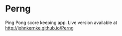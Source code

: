 Perng
=====

Ping Pong score keeping app. Live version available at http://johnkernke.github.io/Perng
